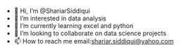 - 👋 Hi, I’m @ShariarSiddiqui
- 👀 I’m interested in data analysis 
- 🌱 I’m currently learning excel and python
- 💞️ I’m looking to collaborate on data science projects
- 📫 How to reach me email:shariar.siddiqui@yahoo.com

<!---
ShariarSiddiqui/ShariarSiddiqui is a ✨ special ✨ repository because its `README.md` (this file) appears on your GitHub profile.
You can click the Preview link to take a look at your changes.
--->
